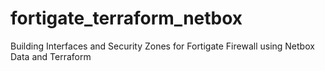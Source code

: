 # fortigate_terraform_netbox
Building Interfaces and Security Zones for Fortigate Firewall using Netbox Data and Terraform
